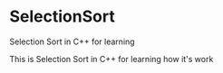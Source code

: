 # SelectionSort
Selection Sort in C++ for learning

This is Selection Sort in C++ for learning how it's work
